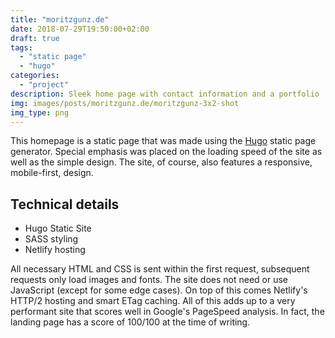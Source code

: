 ```yaml
---
title: "moritzgunz.de"
date: 2018-07-29T19:50:00+02:00
draft: true
tags:
  - "static page"
  - "hugo"
categories:
  - "project"
description: Sleek home page with contact information and a portfolio
img: images/posts/moritzgunz.de/moritzgunz-3x2-shot
img_type: png
---
```


This homepage is a static page that was made using the [Hugo](https://gohugo.io/) static page generator. Special emphasis was placed on the loading speed of the site as well as the simple design. The site, of course, also features a responsive, mobile-first, design.

## Technical details

- Hugo Static Site
- SASS styling
- Netlify hosting

All necessary HTML and CSS is sent within the first request, subsequent requests only load images and fonts. The site does not need or use JavaScript (except for some edge cases). On top of this comes Netlify's HTTP/2 hosting and smart ETag caching. All of this adds up to a very performant site that scores well in Google's PageSpeed analysis. In fact, the landing page has a score of 100/100 at the time of writing.
